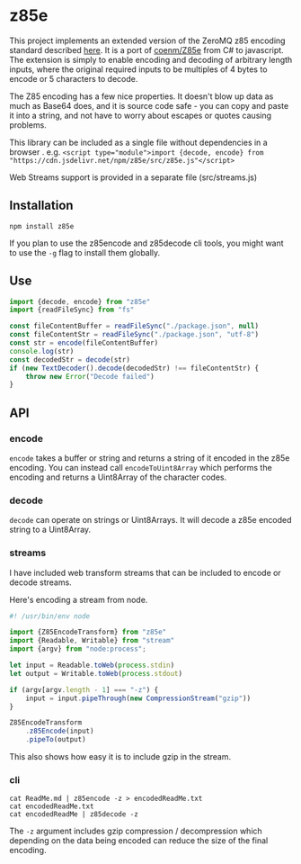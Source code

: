 # z85e

This project implements an extended version of the ZeroMQ z85 encoding standard described [here](https://rfc.zeromq.org/spec/32/).  It is a port of [coenm/Z85e](https://github.com/coenm/Z85e) from C# to javascript.  The extension is simply to enable encoding and decoding of arbitrary length inputs, where the original required inputs to be multiples of 4 bytes to encode or 5 characters to decode.

The Z85 encoding has a few nice properties.  It doesn't blow up data as much as Base64 does, and it is source code safe - you can copy and paste it into a string, and not have to worry about escapes or quotes causing problems.

This library can be included as a single file without dependencies in a browser .
e.g. `<script type="module">import {decode, encode} from "https://cdn.jsdelivr.net/npm/z85e/src/z85e.js"</script>`

Web Streams support is provided in a separate file (src/streams.js)

## Installation

```shell
npm install z85e
```

If you plan to use the z85encode and z85decode cli tools, you might want to use the `-g` flag to install them globally.

## Use

```js
import {decode, encode} from "z85e"
import {readFileSync} from "fs"

const fileContentBuffer = readFileSync("./package.json", null)
const fileContentStr = readFileSync("./package.json", "utf-8")
const str = encode(fileContentBuffer)
console.log(str)
const decodedStr = decode(str)
if (new TextDecoder().decode(decodedStr) !== fileContentStr) {
    throw new Error("Decode failed")
}
```

## API

### encode

`encode` takes a buffer or string and returns a string of it encoded in the z85e encoding.  You can instead call `encodeToUint8Array` which performs the encoding and returns a Uint8Array of the character codes.

### decode

`decode` can operate on strings or Uint8Arrays.  It will decode a z85e encoded string to a Uint8Array.

### streams

I have included web transform streams that can be included to encode or decode streams.

Here's encoding a stream from node.

```js
#! /usr/bin/env node

import {Z85EncodeTransform} from "z85e"
import {Readable, Writable} from "stream"
import {argv} from "node:process";

let input = Readable.toWeb(process.stdin)
let output = Writable.toWeb(process.stdout)

if (argv[argv.length - 1] === "-z") {
    input = input.pipeThrough(new CompressionStream("gzip"))
}

Z85EncodeTransform
    .z85Encode(input)
    .pipeTo(output)
```

This also shows how easy it is to include gzip in the stream.

### cli

```shell
cat ReadMe.md | z85encode -z > encodedReadMe.txt
cat encodedReadMe.txt
cat encodedReadMe | z85decode -z
```

The `-z` argument includes gzip compression / decompression which depending on the data being encoded can reduce the size of the final encoding.

